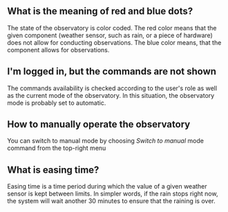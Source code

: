 ## What is the meaning of red and blue dots?

The state of the observatory is color coded. The red color means that the given component (weather sensor, such as rain, or a piece of hardware) does not allow for conducting observations. The blue color means, that the component allows for observations.

## I'm logged in, but the commands are not shown

The commands availability is checked according to the user's role as well as the current mode of the observatory. In this situation, the observatory mode is probably set to automatic.

## How to manually operate the observatory

You can switch to manual mode by choosing *Switch to manual* mode command from the top-right menu

## What is easing time?

Easing time is a time period during which the value of a given weather sensor is kept between limits. In simpler words, if the rain stops right now, the system will wait another 30 minutes to ensure that the raining is over.
